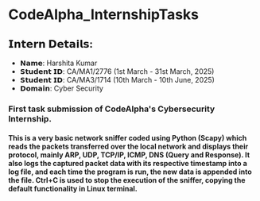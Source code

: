 # CodeAlpha_InternshipTasks
## 𝗜𝗻𝘁𝗲𝗿𝗻 𝗗𝗲𝘁𝗮𝗶𝗹𝘀:
- 𝗡𝗮𝗺𝗲: Harshita Kumar
- 𝗦𝘁𝘂𝗱𝗲𝗻𝘁 𝗜𝗗: CA/MA1/2776 (1st March - 31st March,  2025)
- 𝗦𝘁𝘂𝗱𝗲𝗻𝘁 𝗜𝗗: CA/MA3/1714 (10th March - 10th June, 2025)
- 𝗗𝗼𝗺𝗮𝗶𝗻: Cyber Security

### First task submission of CodeAlpha's Cybersecurity Internship. 
#### This is a very basic network sniffer coded using Python (Scapy) which reads the packets transferred over the local network and displays their protocol, mainly ARP, UDP, TCP/IP, ICMP, DNS (Query and Response). It also logs the captured packet data with its respective timestamp into a log file, and each time the program is run, the new data is appended into the file. Ctrl+C is used to stop the execution of the sniffer, copying the default functionality in Linux terminal. 
